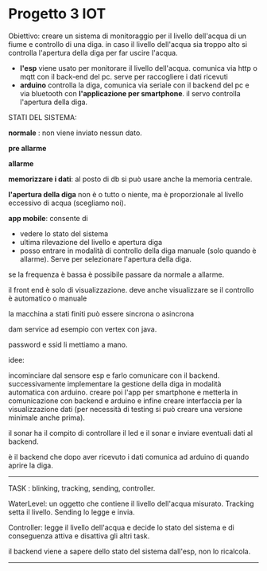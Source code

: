 # Progetto 3 IOT



Obiettivo: creare un sistema di monitoraggio per il livello dell'acqua di un fiume e controllo di una diga.
in caso il livello dell'acqua sia troppo alto si controlla l'apertura della diga per far uscire l'acqua.

+ **l'esp** viene usato per monitorare il livello dell'acqua. comunica via http o mqtt con il back-end del pc. serve per raccogliere i dati ricevuti
+ **arduino** controlla la diga, comunica via seriale con il backend del pc e via bluetooth con **l'applicazione per smartphone**. il servo controlla l'apertura della diga.



STATI DEL SISTEMA:  

**normale** : non viene inviato nessun dato. 

**pre allarme** 

**allarme**



**memorizzare i dati**: al posto di db si può usare anche la memoria centrale.

**l'apertura della diga** non è o tutto o niente, ma è proporzionale al livello eccessivo di acqua (scegliamo noi).



**app mobile**: consente di

+ vedere lo stato del sistema
+ ultima rilevazione del livello e apertura diga
+ posso entrare in modalità di controllo della diga manuale (solo quando è allarme). Serve per selezionare l'apertura della diga.



se la frequenza è bassa è possibile passare da normale a allarme.



il front end è solo di visualizzazione. deve anche visualizzare se il controllo è automatico o manuale

la macchina a stati finiti può essere sincrona o asincrona

dam service ad esempio con vertex con java.

password e ssid li mettiamo a mano.







idee: 

incominciare dal sensore esp e farlo comunicare con il backend. 
successivamente implementare la gestione della diga in modalità automatica con arduino. 
creare poi l'app per smartphone e metterla in comunicazione con backend e arduino e infine creare interfaccia per la visualizzazione dati (per necessità di testing si può creare una versione minimale anche prima).



il sonar ha il compito di controllare il led e il sonar e inviare eventuali dati al backend.



è il backend che dopo aver ricevuto i dati comunica ad arduino di quando aprire la diga.



----


TASK : blinking, tracking, sending, controller.

WaterLevel: un oggetto che contiene il livello dell'acqua misurato. Tracking setta il livello. Sending lo legge e invia. 

Controller: legge il livello dell'acqua e decide lo stato del sistema e di conseguenza attiva e disattiva gli altri task. 

il backend viene a sapere dello stato del sistema dall'esp, non lo ricalcola.

---





































 